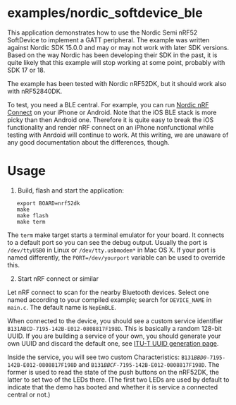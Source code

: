 examples/nordic_softdevice_ble
==============================

This application demonstrates how to use the Nordic Semi nRF52
SoftDevice to implement a GATT peripheral.  The example was written
against Nordic SDK 15.0.0 and may or may not work with later SDK
versions.  Based on the way Nordic has been developing their SDK in
the past, it is quite likely that this example will stop working at
some point, probably with SDK 17 or 18.

The example has been tested with Nordic nRF52DK, but it should work
also with nRF52840DK.

To test, you need a BLE central.  For example, you can run
[Nordic nRF Connect](https://www.nordicsemi.com/eng/Products/Nordic-mobile-Apps/nRF-Connect-for-Mobile)
on your iPhone or Android.  Note that the iOS BLE stack is more
picky than then Android one.  Therefore it is quite easy to break the
iOS functionality and render nRF connect on an iPhone nonfunctional
while testing with Anrdoid will continue to work.  At this writing, we
are unaware of any good documentation about the differences, though.

Usage
=====

1. Build, flash and start the application:

```
   export BOARD=nrf52dk
   make
   make flash
   make term
```

The `term` make target starts a terminal emulator for your board. It
connects to a default port so you can see the debug output.  Usually
the port is `/dev/ttyUSB0` in Linux or `/dev/tty.usbmodem*` in Mac OS X.
If your port is named differently, the `PORT=/dev/yourport` variable
can be used to override this.

2. Start nRF connect or similar

Let nRF connect to scan for the nearby Bluetooth devices.  Select one
named according to your compiled example; search for `DEVICE_NAME` in
`main.c`.  The default name is `NepEmBLE`.

When connected to the device, you should see a custom service identifier
`B131ABCD-7195-142B-E012-0808817F198D`.  This is basically a random
128-bit UUID.  If you are building a service of your own, you should
generate your own UUID and discard the default one, see
[ITU-T UUID generation page](https://www.itu.int/en/ITU-T/asn1/Pages/UUID/uuids.aspx).

Inside the service, you will see two custom Characteristics:
`B131`*`BBD0`*`-7195-142B-E012-0808817F198D` and
`B131`*`BBCF`*`-7195-142B-E012-0808817F198D`.  The former is used to
read the state of the push buttons on the nRF52DK, the latter to set
two of the LEDs there.  (The first two LEDs are used by default to
indicate that the demo has booted and whether it is service a
connected central or not.)

